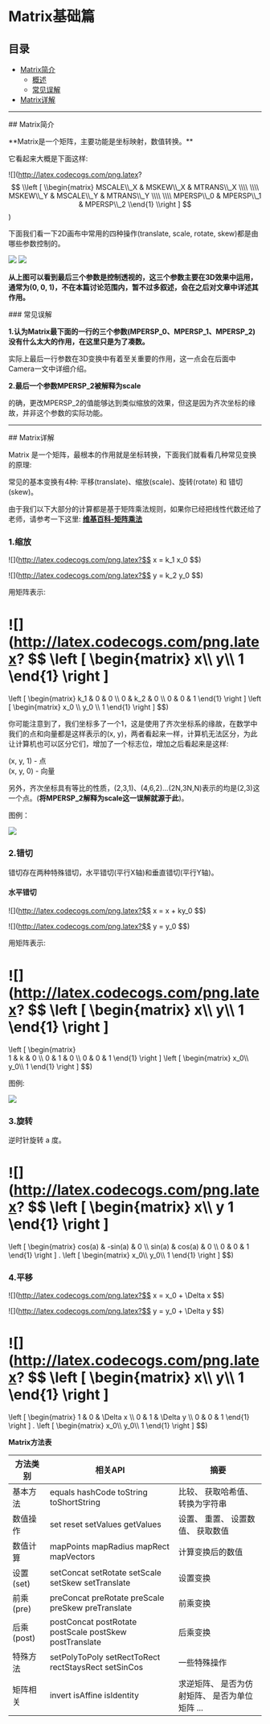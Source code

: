 # Matrix基础篇


## 目录

- [Matrix简介](#jianjie)
    - [概述](#gaishu) 
    - [常见误解](#wujie)
- [Matrix详解](#xiangjie)

******

<p id="jianjie" /> 
## Matrix简介

<p id="gaishu" />
**Matrix是一个矩阵，主要功能是坐标映射，数值转换。**

它看起来大概是下面这样:

![](http://latex.codecogs.com/png.latex?
$$
\\left [ 
\\begin{matrix} 
MSCALE\\_X & MSKEW\\_X & MTRANS\\_X \\\\
\\\\
MSKEW\\_Y & MSCALE\\_Y & MTRANS\\_Y \\\\
\\\\
MPERSP\\_0 & MPERSP\\_1 & MPERSP\\_2 
\\end{1} 
\\right ] 
$$)

下面我们看一下2D画布中常用的四种操作(translate, scale, rotate, skew)都是由哪些参数控制的。

![](http://ww2.sinaimg.cn/large/005Xtdi2jw1f60gwrhlnyj30c008zdgy.jpg)
![](http://ww2.sinaimg.cn/large/005Xtdi2jw1f633hvklfnj30c008zdge.jpg)

**从上图可以看到最后三个参数是控制透视的，这三个参数主要在3D效果中运用，通常为(0, 0, 1)，不在本篇讨论范围内，暂不过多叙述，会在之后对文章中详述其作用。**

<p id="wujie" /> 
### 常见误解

**1.认为Matrix最下面的一行的三个参数(MPERSP_0、MPERSP_1、MPERSP_2)没有什么太大的作用，在这里只是为了凑数。**

实际上最后一行参数在3D变换中有着至关重要的作用，这一点会在后面中Camera一文中详细介绍。

**2.最后一个参数MPERSP_2被解释为scale**

的确，更改MPERSP_2的值能够达到类似缩放的效果，但这是因为齐次坐标的缘故，并非这个参数的实际功能。

******

<p id="xiangjie" /> 
## Matrix详解

Matrix 是一个矩阵，最根本的作用就是坐标转换，下面我们就看看几种常见变换的原理:

常见的基本变换有4种: 平移(translate)、缩放(scale)、旋转(rotate) 和 错切(skew)。

由于我们以下大部分的计算都是基于矩阵乘法规则，如果你已经把线性代数还给了老师，请参考一下这里:
**[维基百科-矩阵乘法](https://zh.wikipedia.org/wiki/%E7%9F%A9%E9%99%A3%E4%B9%98%E6%B3%95)**

### 1.缩放

![](http://latex.codecogs.com/png.latex?$$ x = k_1 x_0 $$)

![](http://latex.codecogs.com/png.latex?$$ y = k_2 y_0 $$)


用矩阵表示: 

![](http://latex.codecogs.com/png.latex?
$$
\\left [ 
\\begin{matrix} 
x\\\\
y\\\\
1
\\end{1} 
\\right ] 
 = 
\\left [ 
\\begin{matrix} 
k_1  &   0   &  0  \\\\
 0   &  k_2  &  0  \\\\
 0   &   0   &  1
\\end{1} 
\\right ] 
\\left [ 
\\begin{matrix} 
x_0 \\\\
y_0 \\\\
1
\\end{1} 
\\right ]
$$)

> 
你可能注意到了，我们坐标多了一个1，这是使用了齐次坐标系的缘故，在数学中我们的点和向量都是这样表示的(x, y)，两者看起来一样，计算机无法区分，为此让计算机也可以区分它们，增加了一个标志位，增加之后看起来是这样: <br/>
>
(x, y, 1) - 点<br/>
(x, y, 0) - 向量<br/>
>
另外，齐次坐标具有等比的性质，(2,3,1)、(4,6,2)...(2N,3N,N)表示的均是(2,3)这一个点。(**将MPERSP_2解释为scale这一误解就源于此**)。

图例：

![](http://ww1.sinaimg.cn/large/005Xtdi2jw1f6cnk02zy9j308c0dwwej.jpg)

### 2.错切

错切存在两种特殊错切，水平错切(平行X轴)和垂直错切(平行Y轴)。

#### 水平错切

![](http://latex.codecogs.com/png.latex?$$ x = x + ky_0 $$)

![](http://latex.codecogs.com/png.latex?$$ y = y_0 $$)

用矩阵表示:

![](http://latex.codecogs.com/png.latex?
$$
\\left [ 
\\begin{matrix} 
x\\\\
y\\\\
1
\\end{1} 
\\right ] 
 = 
\\left [ 
\\begin{matrix}  
 1   &  k  &  0 \\\\
 0   &  1   &  0 \\\\
 0   &  0   &  1
\\end{1} 
\\right ] 
\\left [ 
\\begin{matrix} 
x_0\\\\
y_0\\\\
1
\\end{1} 
\\right ]
$$)

图例:

![](http://ww2.sinaimg.cn/large/005Xtdi2jw1f6cniifb0sj308c0dw3yz.jpg)

### 3.旋转

逆时针旋转 a 度。

![](http://latex.codecogs.com/png.latex?
$$
\\left [ 
\\begin{matrix} 
x\\\\
y
1
\\end{1} 
\\right ] 
 = 
\\left [ 
\\begin{matrix} 
cos(a) & -sin(a) & 0 \\\\
sin(a) & cos(a)  & 0 \\\\
  0    &   0     & 1
\\end{1} 
\\right ] 
 . 
\\left [ 
\\begin{matrix} 
x_0\\\\
y_0\\\\
1
\\end{1} 
\\right ]
$$)


### 4.平移

![](http://latex.codecogs.com/png.latex?$$ x = x_0 + \\Delta x $$)

![](http://latex.codecogs.com/png.latex?$$ y = y_0 + \\Delta y $$)


![](http://latex.codecogs.com/png.latex?
$$
\\left [ 
\\begin{matrix} 
x\\\\
y\\\\
1
\\end{1} 
\\right ] 
 = 
\\left [ 
\\begin{matrix} 
1 & 0 & \\Delta x \\\\
0 & 1 & \\Delta y \\\\
0 & 0 & 1
\\end{1} 
\\right ] 
 . 
\\left [ 
\\begin{matrix} 
x_0\\\\
y_0\\\\
1
\\end{1} 
\\right ]
$$)









**Matrix方法表**

方法类别   | 相关API                                                 | 摘要
-----------|---------------------------------------------------------|------------------------
基本方法   | equals hashCode toString toShortString                  | 比较、 获取哈希值、 转换为字符串
数值操作   | set reset setValues getValues                           | 设置、 重置、 设置数值、 获取数值
数值计算   | mapPoints mapRadius mapRect mapVectors                  | 计算变换后的数值
设置(set)  | setConcat setRotate setScale setSkew setTranslate       | 设置变换
前乘(pre)  | preConcat preRotate preScale preSkew preTranslate       | 前乘变换
后乘(post) | postConcat postRotate postScale postSkew postTranslate  | 后乘变换
特殊方法   | setPolyToPoly setRectToRect rectStaysRect setSinCos     | 一些特殊操作
矩阵相关   | invert isAffine isIdentity                              | 求逆矩阵、 是否为仿射矩阵、 是否为单位矩阵 ...















